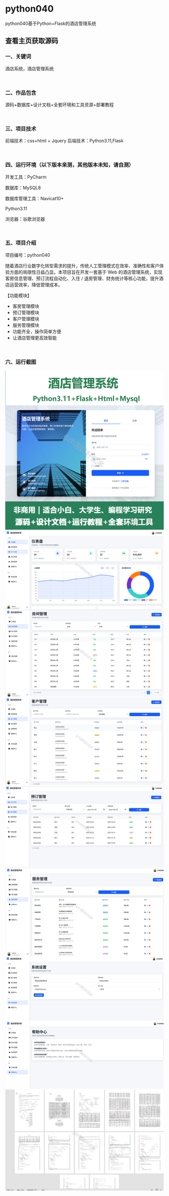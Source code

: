 # python040
python040基于Python+Flask的酒店管理系统
 
## 查看主页获取源码


### 一、关键词

酒店系统，酒店管理系统

<br/>

### 二、作品包含

源码+数据库+设计文档+全套环境和工具资源+部署教程


<br/>

### 三、项目技术

前端技术：css+html + Jquery
后端技术：Python3.11,Flask
  

<br/>

### 四、运行环境（以下版本亲测，其他版本未知，请自测）

开发工具：PyCharm 

数据库：MySQL8

数据库管理工具：Navicat10+

Python3.11


浏览器：谷歌浏览器



<br/>

### 五、项目介绍

项目编号：python040

随着酒店行业数字化转型需求的提升，传统人工管理模式在效率、准确性和客户体验方面的局限性日益凸显。本项目旨在开发一套基于 Web 的酒店管理系统，实现客房信息管理、预订流程自动化、入住 / 退房管理、财务统计等核心功能，提升酒店运营效率，降低管理成本。


【功能模块】
- 客房管理模块
- 预订管理模块
- 客户管理模块
- 服务管理模块
- 功能齐全，操作简单方便
- 让酒店管理更高效智能


<br/>

### 六、运行截图

![cover.png](./cover.png)
![1.png](./1.png)
![2.png](./2.png)
![3.png](./3.png)
![4.png](./4.png)
![5.png](./5.png)
![6.png](./6.png)
![7.png](./7.png)
![8.png](./8.png)
